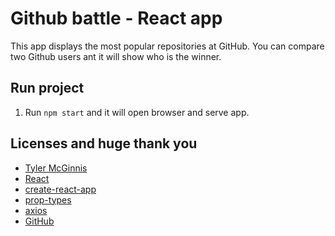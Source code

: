 # Github battle - React app

This app displays the most popular repositories at GitHub. You can compare two Github users ant it will show who is the winner.

## Run project
1. Run `npm start` and it will open browser and serve app.

## Licenses and huge thank you
* [Tyler McGinnis](https://tylermcginnis.com/)
* [React](https://reactjs.org/)
* [create-react-app](https://github.com/facebook/create-react-app)
* [prop-types](https://www.npmjs.com/package/prop-types)
* [axios](https://github.com/axios/axios)
* [GitHub](https://github.com/)